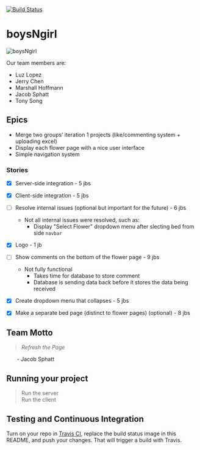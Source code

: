 [![Build Status](https://travis-ci.org/UMM-CSci-3601-S17/digital-display-garden-iteration-2-boysngirl.svg?branch=front-end)](https://travis-ci.org/UMM-CSci-3601-S17/digital-display-garden-iteration-2-boysngirl)

# boysNgirl 

![boysNgirl]((https://github.com/UMM-CSci-3601-S17/digital-display-garden-iteration-2-boysngirl))

Our team members are: 
* Luz Lopez  
* Jerry Chen 
* Marshall Hoffmann
* Jacob Sphatt
* Tony Song

## Epics
*   Merge two groups’ iteration 1 projects (like/commenting system + uploading excel)
*   Display each flower page with a nice user interface
*   Simple navigation system

 

### Stories
- [x] Server-side integration - 5 jbs
- [x] Client-side integration - 5 jbs
- [ ] Resolve internal issues (optional but important for the future) - 6 jbs
   
    * Not all internal issues were resolved, such as:
        * Display "Select Flower" dropdown menu after slecting bed from side `navbar`
     
        
- [x] Logo - 1 jb
- [ ] Show comments on the bottom of the flower page - 9 jbs
    
 
   * Not fully functional     
       * Takes time for database to store comment
       * Database is sending data back before it stores the data being received
         
- [x] Create dropdown menu that collapses - 5 jbs
- [x] Make a separate bed page (distinct to flower pages) (optional) - 8 jbs



## Team Motto 
> *Refresh the Page*    
                 
&nbsp;&nbsp;&nbsp;&nbsp;&nbsp;&nbsp;  - Jacob Sphatt

## Running your project
> Run the server  
> Run the client  

## Testing and Continuous Integration

Turn on your repo in [Travis CI][travis], replace the build status image in this README, and push your changes. That will trigger a build with Travis.

[travis]: https://travis-ci.org/
